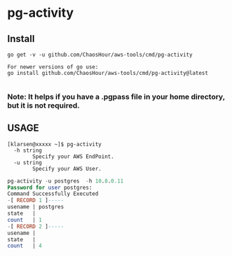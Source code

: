 # pg-activity

## Install
```
go get -v -u github.com/ChaosHour/aws-tools/cmd/pg-activity

For newer versions of go use:
go install github.com/ChaosHour/aws-tools/cmd/pg-activity@latest


```

### Note:  It helps if you have a .pgpass file in your home directory, but it is not required.

## USAGE
```
[klarsen@xxxxx ~]$ pg-activity 
  -h string
        Specify your AWS EndPoint.
  -u string
        Specify your AWS User.
```

```SQL
pg-activity -u postgres  -h 10.8.0.11
Password for user postgres: 
Command Successfully Executed
-[ RECORD 1 ]-----
usename | postgres
state   | 
count   | 1
-[ RECORD 2 ]-----
usename | 
state   | 
count   | 4
```
